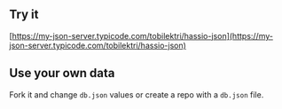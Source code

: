 ## Try it

[https://my-json-server.typicode.com/tobilektri/hassio-json](https://my-json-server.typicode.com/tobilektri/hassio-json)

## Use your own data

Fork it and change `db.json` values or create a repo with a `db.json` file.
